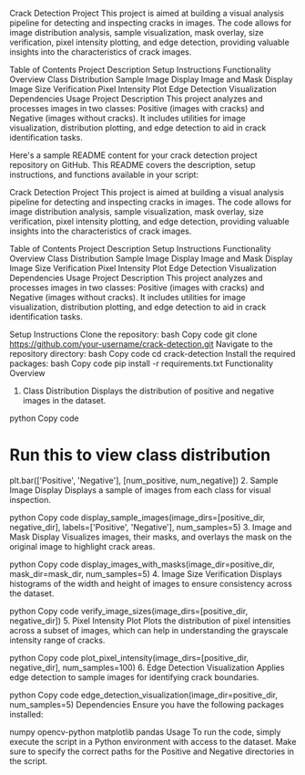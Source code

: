 Crack Detection Project
This project is aimed at building a visual analysis pipeline for detecting and inspecting cracks in images. The code allows for image distribution analysis, sample visualization, mask overlay, size verification, pixel intensity plotting, and edge detection, providing valuable insights into the characteristics of crack images.

Table of Contents
Project Description
Setup Instructions
Functionality Overview
Class Distribution
Sample Image Display
Image and Mask Display
Image Size Verification
Pixel Intensity Plot
Edge Detection Visualization
Dependencies
Usage
Project Description
This project analyzes and processes images in two classes: Positive (images with cracks) and Negative (images without cracks). It includes utilities for image visualization, distribution plotting, and edge detection to aid in crack identification tasks.

Here's a sample README content for your crack detection project repository on GitHub. This README covers the description, setup instructions, and functions available in your script:

Crack Detection Project
This project is aimed at building a visual analysis pipeline for detecting and inspecting cracks in images. The code allows for image distribution analysis, sample visualization, mask overlay, size verification, pixel intensity plotting, and edge detection, providing valuable insights into the characteristics of crack images.

Table of Contents
Project Description
Setup Instructions
Functionality Overview
Class Distribution
Sample Image Display
Image and Mask Display
Image Size Verification
Pixel Intensity Plot
Edge Detection Visualization
Dependencies
Usage
Project Description
This project analyzes and processes images in two classes: Positive (images with cracks) and Negative (images without cracks). It includes utilities for image visualization, distribution plotting, and edge detection to aid in crack identification tasks.

Setup Instructions
Clone the repository:
bash
Copy code
git clone https://github.com/your-username/crack-detection.git
Navigate to the repository directory:
bash
Copy code
cd crack-detection
Install the required packages:
bash
Copy code
pip install -r requirements.txt
Functionality Overview
1. Class Distribution
Displays the distribution of positive and negative images in the dataset.

python
Copy code
# Run this to view class distribution
plt.bar(['Positive', 'Negative'], [num_positive, num_negative])
2. Sample Image Display
Displays a sample of images from each class for visual inspection.

python
Copy code
display_sample_images(image_dirs=[positive_dir, negative_dir], labels=['Positive', 'Negative'], num_samples=5)
3. Image and Mask Display
Visualizes images, their masks, and overlays the mask on the original image to highlight crack areas.

python
Copy code
display_images_with_masks(image_dir=positive_dir, mask_dir=mask_dir, num_samples=5)
4. Image Size Verification
Displays histograms of the width and height of images to ensure consistency across the dataset.

python
Copy code
verify_image_sizes(image_dirs=[positive_dir, negative_dir])
5. Pixel Intensity Plot
Plots the distribution of pixel intensities across a subset of images, which can help in understanding the grayscale intensity range of cracks.

python
Copy code
plot_pixel_intensity(image_dirs=[positive_dir, negative_dir], num_samples=100)
6. Edge Detection Visualization
Applies edge detection to sample images for identifying crack boundaries.

python
Copy code
edge_detection_visualization(image_dir=positive_dir, num_samples=5)
Dependencies
Ensure you have the following packages installed:

numpy
opencv-python
matplotlib
pandas
Usage
To run the code, simply execute the script in a Python environment with access to the dataset. Make sure to specify the correct paths for the Positive and Negative directories in the script.
